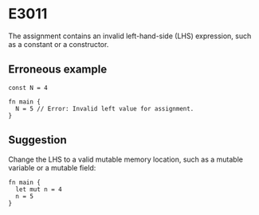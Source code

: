 # E3011

The assignment contains an invalid left-hand-side (LHS) expression,
such as a constant or a constructor.

## Erroneous example

```moonbit
const N = 4

fn main {
  N = 5 // Error: Invalid left value for assignment.
}
```

## Suggestion

Change the LHS to a valid mutable memory location,
such as a mutable variable or a mutable field:

```moonbit
fn main {
  let mut n = 4
  n = 5
}
```
